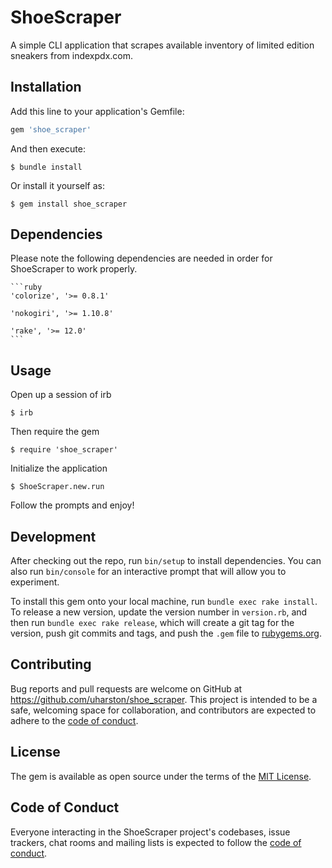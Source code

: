 # ShoeScraper

A simple CLI application that scrapes available inventory of limited edition sneakers from indexpdx.com. 

## Installation

Add this line to your application's Gemfile:

```ruby
gem 'shoe_scraper'
```

And then execute:

    $ bundle install

Or install it yourself as:

    $ gem install shoe_scraper

## Dependencies

Please note the following dependencies are needed in order for ShoeScraper to work properly. 

    ```ruby
    'colorize', '>= 0.8.1'

    'nokogiri', '>= 1.10.8'

    'rake', '>= 12.0'
    ```

## Usage

Open up a session of irb 

    $ irb 

Then require the gem 

    $ require 'shoe_scraper' 

Initialize the application 

    $ ShoeScraper.new.run 

Follow the prompts and enjoy! 

## Development

After checking out the repo, run `bin/setup` to install dependencies. You can also run `bin/console` for an interactive prompt that will allow you to experiment.

To install this gem onto your local machine, run `bundle exec rake install`. To release a new version, update the version number in `version.rb`, and then run `bundle exec rake release`, which will create a git tag for the version, push git commits and tags, and push the `.gem` file to [rubygems.org](https://rubygems.org).

## Contributing

Bug reports and pull requests are welcome on GitHub at https://github.com/uharston/shoe_scraper. This project is intended to be a safe, welcoming space for collaboration, and contributors are expected to adhere to the [code of conduct](https://github.com/[USERNAME]/shoe_scraper/blob/master/CODE_OF_CONDUCT.md).


## License

The gem is available as open source under the terms of the [MIT License](https://opensource.org/licenses/MIT).

## Code of Conduct

Everyone interacting in the ShoeScraper project's codebases, issue trackers, chat rooms and mailing lists is expected to follow the [code of conduct](https://github.com/uharston/shoe_scraper/blob/master/CODE_OF_CONDUCT.md).


